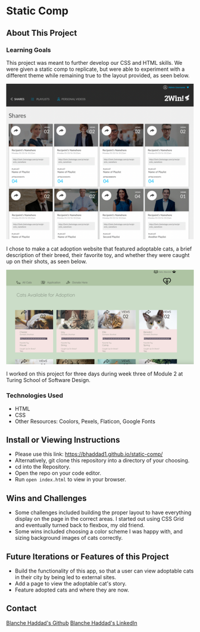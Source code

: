 # Static Comp

## About This Project

### Learning Goals

This project was meant to further develop our CSS and HTML skills. We were given a static comp to replicate, but were able to experiment with a different theme while remaining true to the layout provided, as seen below.

![Static Comp](./assets/Static_comp.png)

I chose to make a cat adoption website that featured adoptable cats, a brief description of their breed, their favorite toy, and whether they were caught up on their shots, as seen below.

![Preview of Comp](./assets/Blanche_2.png)

I worked on this project for three days during week three of Module 2 at Turing School of Software Design.

### Technologies Used

- HTML
- CSS
- Other Resources: Coolors, Pexels, Flaticon, Google Fonts

## Install or Viewing Instructions

- Please use this link: https://bhaddad1.github.io/static-comp/
- Alternatively, git clone this repository into a directory of your choosing.
- cd into the Repository.
- Open the repo on your code editor.
- Run `open index.html` to view in your browser.

## Wins and Challenges

- Some challenges included building the proper layout to have everything display on the page in the correct areas. I started out using CSS Grid and eventually turned back to flexbox, my old friend.
- Some wins included choosing a color scheme I was happy with, and sizing background images of cats correctly.

## Future Iterations or Features of this Project

- Build the functionality of this app, so that a user can view adoptable cats in their city by being led to external sites.
- Add a page to view the adoptable cat's story.
- Feature adopted cats and where they are now.

## Contact

[Blanche Haddad's Github](https://github.com/BHaddad1)
[Blanche Haddad's LinkedIn](https://www.linkedin.com/in/blanche-haddad-denver/)
